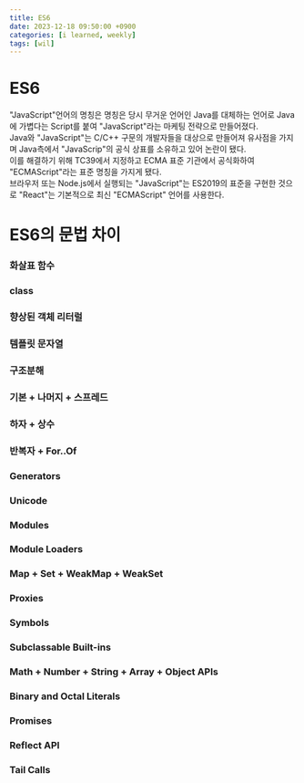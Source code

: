 ```yaml
---
title: ES6
date: 2023-12-18 09:50:00 +0900
categories: [i learned, weekly]
tags: [wil]
---
```


# ES6
"JavaScript"언어의 명칭은 명칭은 당시 무거운 언어인 Java를 대체하는 언어로 Java에 가볍다는 Script를 붙여 "JavaScript"라는 마케팅 전략으로 만들어졌다.   
Java와 "JavaScript"는 C/C++ 구문의 개발자들을 대상으로 만들어져 유사점을 가지며 Java측에서 "JavaScrip"의 공식 상표를 소유하고 있어 논란이 됐다.   
이를 해결하기 위해 TC39에서 지정하고 ECMA 표준 기관에서 공식화하여 "ECMAScript"라는 표준 명칭을 가지게 됐다.   
브라우저 또는 Node.js에서 실행되는 "JavaScript"는 ES2019의 표준을 구현한 것으로 "React"는 기본적으로 최신 "ECMAScript" 언어를 사용한다.   

# ES6의 문법 차이

### 화살표 함수
### class
### 향상된 객체 리터럴
### 템플릿 문자열
### 구조분해
### 기본 + 나머지 + 스프레드
### 하자 + 상수
### 반복자 + For..Of
### Generators
### Unicode
### Modules
### Module Loaders
### Map + Set + WeakMap + WeakSet
### Proxies
### Symbols
### Subclassable Built-ins
### Math + Number + String + Array + Object APIs
### Binary and Octal Literals
### Promises
### Reflect API
### Tail Calls